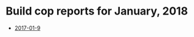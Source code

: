 # Build cop reports for January, 2018

* [2017-01-9](https://bitbucket.org/osrf/gazebo/wiki/create/buildcop/2018/01/09.md)